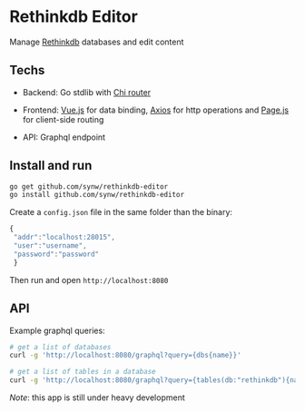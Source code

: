 Rethinkdb Editor
================

Manage [Rethinkdb](http://rethinkdb.com/) databases and edit content

Techs
-----

- Backend: Go stdlib with [Chi router](com/pressly/chi)

- Frontend: [Vue.js](http://vuejs.org/) for data binding, [Axios](https://github.com/mzabriskie/axios) for http operations 
and [Page.js](https://github.com/visionmedia/page.js) for client-side routing

- API: Graphql endpoint

Install and run
---------------

   ```bash
   go get github.com/synw/rethinkdb-editor
   go install github.com/synw/rethinkdb-editor
   ```

Create a `config.json` file in the same folder than the binary:

   ```javascript
   {
	"addr":"localhost:28015",
	"user":"username",
	"password":"password"
	}
   ```

Then run and open `http://localhost:8080`

API
---

Example graphql queries:

   ```bash
   # get a list of databases
   curl -g 'http://localhost:8080/graphql?query={dbs{name}}'
   
   # get a list of tables in a database
   curl -g 'http://localhost:8080/graphql?query={tables(db:"rethinkdb"){name}}'
   ```


*Note*: this app is still under heavy development